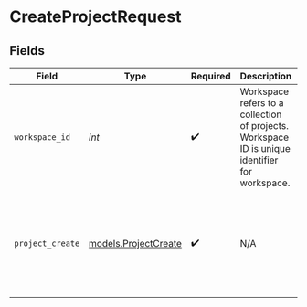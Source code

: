 # CreateProjectRequest


## Fields

| Field                                                                                          | Type                                                                                           | Required                                                                                       | Description                                                                                    | Example                                                                                        |
| ---------------------------------------------------------------------------------------------- | ---------------------------------------------------------------------------------------------- | ---------------------------------------------------------------------------------------------- | ---------------------------------------------------------------------------------------------- | ---------------------------------------------------------------------------------------------- |
| `workspace_id`                                                                                 | *int*                                                                                          | :heavy_check_mark:                                                                             | Workspace refers to a collection of projects. Workspace ID is unique identifier for workspace. | 4                                                                                              |
| `project_create`                                                                               | [models.ProjectCreate](../models/projectcreate.md)                                             | :heavy_check_mark:                                                                             | N/A                                                                                            | {<br/>"name": "My Project",<br/>"properties": {<br/>"color": "#E3E5E8"<br/>}<br/>}             |